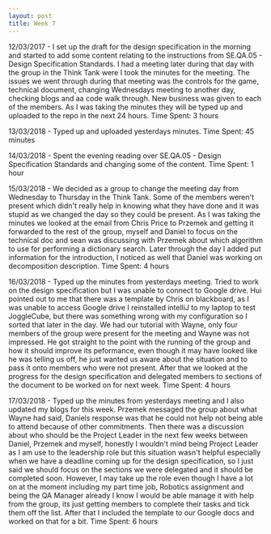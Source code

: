 ```yaml
---
layout: post
title: Week 7
---
```


12/03/2017 - I set up the draft for the design specification in the morning and started to add some content relating to the instructions from SE.QA.05 - Design Specification Standards. I had a meeting later during that day with the group in the Think Tank were I took the minutes for the meeting. The issues we went through during that meeting was the controls for the game, technical document, changing Wednesdays meeting to another day, checking blogs and aa code walk through. New business was given to each of the members. As I was taking the minutes they will be typed up and uploaded to the repo in the next 24 hours. Time Spent: 3 hours

13/03/2018 - Typed up and uploaded yesterdays minutes. Time Spent: 45 minutes 

14/03/2018 - Spent the evening reading over SE.QA.05 - Design Specification Standards and changing some of the content. Time Spent: 1 hour

15/03/2018 - We decided as a group to change the meeting day from Wednesday to Thursday in the Think Tank. Some of the members weren't present which didn't really help in knowing what they have done and it was stupid as we changed the day so they could be present. As I was taking the minutes we looked at the email from Chris Price to Przemek and getting it forwarded to the rest of the group, myself and Daniel to focus on the technical doc and sean was discussing with Przemek about which algorithm to use for performing a dictionary search. Later through the day I added put information for the introduction, I noticed as well that Daniel was working on decomposition description. Time Spent: 4 hours 

16/03/2018 - Typed up the minutes from yesterdays meeting. Tried to work on the design specification but I was unable to connect to Google drive. Hui pointed out to me that there was a template by Chris on blackboard, as I was unable to access Google drive I reinstalled intelliJ to my laptop to test JoggleCube, but there was something wrong with my configuration so I sorted that later in the day. We had our tutorial with Wayne, only four members of the group were present for the meeting and Wayne was not impressed. He got straight to the point with the running of the group and how it should improve its peformance, even though it may have looked like he was telling us off, he just wanted us aware about the situation and to pass it onto members who were not present. After that we looked at the progress for the design specification and delegated members to sections of the document to be worked on for next week. Time Spent: 4 hours 

17/03/2018 - Typed up the minutes from yesterdays meeting and I also updated my blogs for this week. Przemek messaged the group about what Wayne had said, Daniels response was that he could not help not being able to attend because of other commitments. Then there was a discussion about who should be the Project Leader in the next few weeks between Daniel, Przemek and myself, honestly I wouldn't mind being Project Leader as I am use to the leadership role but this situation wasn't helpful especially when we have a deadline coming up for the design specification, so I just said we should focus on the sections we were delegated and it should be completed soon. However, I may take up the role even though I have a lot on at the moment including my part time job, Robotics assignment and being the QA Manager already I know I would be able manage it with help from the group, its just getting members to complete their tasks and tick them off the list. After that I included the template to our Google docs and worked on that for a bit. Time Spent: 6 hours  


